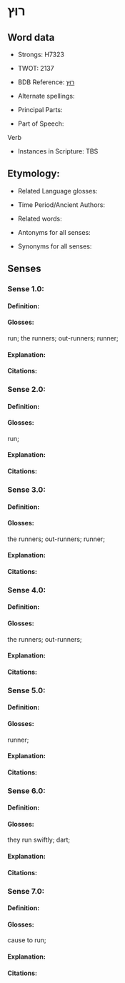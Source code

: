 # רוּץ

<!-- Status: S2="NeedsEdits" -->
<!-- Lexica used for edits:   -->

## Word data

* Strongs: H7323

* TWOT: 2137

* BDB Reference: [רוּץ](rc://en/bdb/dict/t.bq.aa)

* Alternate spellings:

* Principal Parts:

* Part of Speech:

Verb

* Instances in Scripture: TBS

## Etymology:

* Related Language glosses:

* Time Period/Ancient Authors:

* Related words:

* Antonyms for all senses:

* Synonyms for all senses:

## Senses

### Sense 1.0:

#### Definition:

#### Glosses:

run; the runners; out-runners; runner; 

#### Explanation:

#### Citations:



### Sense 2.0:

#### Definition:

#### Glosses:

run; 

#### Explanation:

#### Citations:



### Sense 3.0:

#### Definition:

#### Glosses:

the runners; out-runners; runner; 

#### Explanation:

#### Citations:



### Sense 4.0:

#### Definition:

#### Glosses:

the runners; out-runners; 

#### Explanation:

#### Citations:



### Sense 5.0:

#### Definition:

#### Glosses:

runner; 

#### Explanation:

#### Citations:



### Sense 6.0:

#### Definition:

#### Glosses:

they run swiftly; dart; 

#### Explanation:

#### Citations:



### Sense 7.0:

#### Definition:

#### Glosses:

cause to run; 

#### Explanation:

#### Citations:



